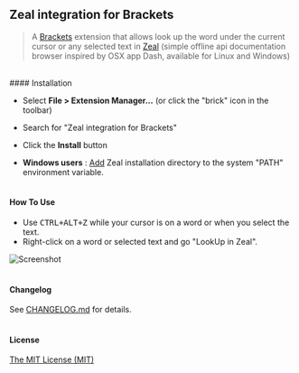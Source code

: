 ## Zeal integration for Brackets

> A [Brackets](https://github.com/adobe/brackets) extension that allows look up the word under the current cursor or any selected text in [Zeal](http://zealdocs.org/) (simple offline api documentation browser inspired by OSX app Dash, available for Linux and Windows)

<br/>
#### Installation

* Select **File > Extension Manager...** (or click the "brick" icon in the toolbar)
* Search for "Zeal integration for Brackets"
* Click the **Install** button


* **Windows users** : [Add](https://www.google.com/search?q=How+to+set+the+path+and+environment+variables+in+Windows) Zeal installation directory to the system "PATH" environment variable.<br /><br />


#### How To Use
- Use <kbd>CTRL+ALT+Z</kbd> while your cursor is on a word or when you select the text.
- Right-click on a word or selected text and go "LookUp in Zeal".

![Screenshot](https://pp.vk.me/c624520/v624520678/58ac/CudNCBG5BaE.jpg)<br /><br />


#### Changelog
See [CHANGELOG.md](CHANGELOG.md) for details.<br /><br />


#### License
[The MIT License (MIT)](LICENSE)
